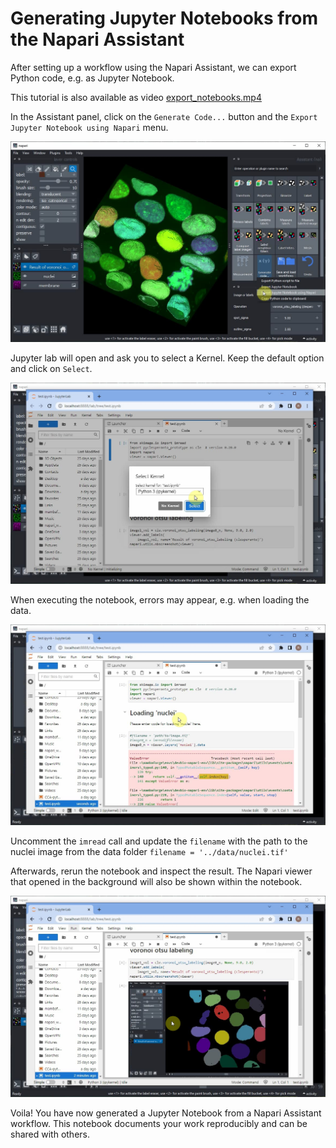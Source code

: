 # Generating Jupyter Notebooks from the Napari Assistant

After setting  up a workflow using the Napari Assistant, we can export Python code, e.g. as Jupyter Notebook.

This tutorial is also available as video [export_notebooks.mp4](images/export_notebooks.mp4)

In the Assistant panel, click on the `Generate Code...` button and the `Export Jupyter Notebook using Napari` menu.

![](./images/export_notebooks01.jpg)

Jupyter lab will open and ask you to select a Kernel. Keep the default option and click on `Select`.

![](./images/export_notebooks02.jpg)

When executing the notebook, errors may appear, e.g. when loading the data. 

![](./images/export_notebooks03.jpg)

Uncomment the `imread` call and update the `filename` with the path to the nuclei image from the data folder `filename = '../data/nuclei.tif'`

Afterwards, rerun the notebook and inspect the result. The Napari viewer that opened in the background will also be shown within the notebook.

![](./images/export_notebooks07.jpg)

Voila! You have now generated a Jupyter Notebook from a Napari Assistant workflow. This notebook documents your work reproducibly and can be shared with others.